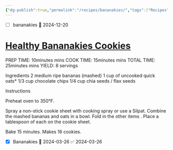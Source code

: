 ```yaml
---
{"dg-publish":true,"permalink":"/recipes/bananakies/","tags":["Recipes"],"created":"2024-03-01T17:15:00","updated":"2024-03-01 17:15"}
---
```


- [ ] bananakies 🛫 2024-12-20
# [Healthy Bananakies Cookies](https://www.skinnytaste.com/healthy-cookies/#recipe) 

PREP TIME: 10minutes mins
COOK TIME: 15minutes mins
TOTAL TIME: 25minutes mins
YIELD: 8 servings

Ingredients
2 medium ripe bananas (mashed)
1 cup of uncooked quick oats*
1/3 cup chocolate chips
1/4 cup chia seeds / flax seeds

Instructions

Preheat oven to 350°F.  


Spray a non-stick cookie sheet with cooking spray or use a Silpat.
Combine the mashed bananas and oats in a bowl. Fold in the other items
.
Place a tablespoon of each on the cookie sheet.

Bake 15 minutes. Makes 16 cookies.


- [x] Bananakies 🛫 2024-03-26 ✅ 2024-03-26


